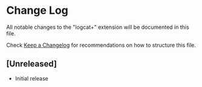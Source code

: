 # Change Log

All notable changes to the "logcat+" extension will be documented in this file.

Check [Keep a Changelog](http://keepachangelog.com/) for recommendations on how to structure this file.

## [Unreleased]

- Initial release